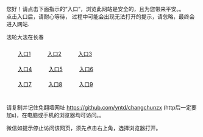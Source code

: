 您好！请点击下面指示的“入口”，浏览此网站是安全的，且为您带来平安。。 <br/>
点击入口后，请耐心等待， 过程中可能会出现无法打开的提示，请忽略，最终会进入网站. </br>

法轮大法在长春<br/>
<div style="padding:10px"><a style="margin:20px" target="_blank" href="https://d2bg0n3e390vie.cloudfront.net/2Qpsp?rqbcv" id="ccLink1" rel="nofollow">入口1</a> <a target="_blank" style="margin:20px" href="https://d1lg7t0j6qzlp.cloudfront.net/2Qpsp?wzscbu" id="ccLink2" rel="nofollow">入口2</a> <a style="margin:20px" target="_blank" href="https://d3gkqhh6k9jmxf.cloudfront.net/2Qpsp?frrqj" id="ccLink3" rel="nofollow">入口3</a></div>

<div style="padding:10px" ><a style="margin:20px" target="_blank" href="https://d2bg0n3e390vie.cloudfront.net/2Qpsp?rqbcv" id="ccLink4" rel="nofollow">入口4</a> <a style="margin:20px" href="https://d1lg7t0j6qzlp.cloudfront.net/2Qpsp?wzscbu" target="_blank" id="ccLink5" rel="nofollow">入口5</a> <a style="margin:20px" href="https://d3gkqhh6k9jmxf.cloudfront.net/2Qpsp?frrqj" target="_blank" id="ccLink6" rel="nofollow">入口6</a></div>

<div style="padding:10px"><a style="margin:20px" target="_blank" href="https://d2bg0n3e390vie.cloudfront.net/2Qpsp?rqbcv" id="ccLink7" rel="nofollow">入口7</a> <a style="margin:20px" href="https://d1lg7t0j6qzlp.cloudfront.net/2Qpsp?wzscbu" target="_blank" id="ccLink8" rel="nofollow">入口8</a> <a style="margin:20px" target="_blank" href="https://d3gkqhh6k9jmxf.cloudfront.net/2Qpsp?frrqj" id="ccLink9" rel="nofollow">入口9</a></div>

<br/>



请复制并记住免翻墙网址 https://github.com/yntd/changchunzx (http后一定要加s)，在电脑或手机的浏览器均可访问。。<br/>

微信如提示停止访问该网页，须先点击右上角，选择浏览器打开。
